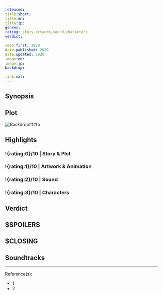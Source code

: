 ```yaml
---
released:
title:short:
title:en:
title:jp:
genres:
rating: story,artwork,sound,characters
verdict:

seen:first: 2020
date:published: 2020
date:updated: 2020
image:en:
image:jp:
backdrop:

link:mal:
---
```



## Synopsis

## Plot

![Backdrop#f#fb](link "Source: TMDB")

## Highlights

### !{rating:0}/10 | Story & Plot

### !{rating:1}/10 | Artwork & Animation

### !{rating:2}/10 | Sound

### !{rating:3}/10 | Characters

## Verdict

## $SPOILERS

## $CLOSING

## Soundtracks

***
Reference(s):

- 1
- 2
